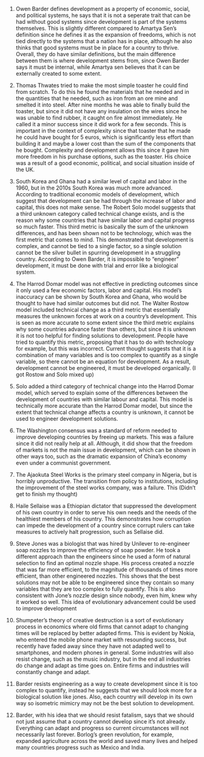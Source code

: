 1) Owen Barder defines development as a property of economic, social, and political systems, he says that it is not a seperate trait that can be had without good systems since development is part of the systems themselves. This is slightly different compared to Amartya Sen’s definition since he defines it as the expansion of freedoms, which is not tied directly to the systems that a nation has in place, although he also thinks that good systems must be in place for a country to thrive. Overall, they do have similar definitions, but the main difference between them is where development stems from, since Owen Barder says it must be internal, while Amartya sen believes that it can be externally created to some extent.

2) Thomas Thwates tried to make the most simple toaster he could find from scratch. To do this he found the materials that he needed and in the quantities that he needed, such as iron from an ore mine and smelted it into steel. After nine months he was able to finally build the toaster, but since it did not have any insulation on the wires since he was unable to find rubber, it caught on fire almost immediately. He called it a minor success since it did work for a few seconds. This is important in the context of complexity since that toaster that he made he could have bought for 5 euros, which is significantly less effort than building it and maybe a lower cost than the sum of the components that he bought. Complexity and development allows this since it gave him more freedom in his purchase options, such as the toaster. His choice was a result of a good economic, political, and social situation inside of the UK. 

3) South Korea and Ghana had a similar level of capital and labor in the 1960, but in the 2010s South Korea was much more advanced. According to traditional economic models of development, which suggest that development can be had through the increase of labor and capital, this does not make sense. The Robert Solo model suggests that a third unknown category called technical change exists, and is the reason why some countries that have similar labor and capital progress so much faster. This third metric is basically the sum of the unknown differences, and has been shown not to be technology, which was the first metric that comes to mind. This demonstrated that development is complex, and cannot be tied to a single factor, so a single solution cannot be the silver bullet in spurring development in a struggling country. According to Owen Barder, it is impossible to “engineer” development, it must be done with trial and error like a biological system. 

4) The Harrod Domar model was not effective in predicting outcomes since it only used a few economic factors, labor and capital. His model’s inaccuracy can be shown by South Korea and Ghana, who would be thought to have had similar outcomes but did not. The Walter Rostow model included technical change as a third metric that essentially measures the unknown forces at work on a country’s development. This is seen as more accurate to some extent since the third metric explains why some countries advance faster than others, but since it is unknown it is not too helpful for finding solutions to development. People have tried to quantify this metric, proposing that it has to do with technology for example, but this was incorrect. Current thought suggests that it is a combination of many variables and is too complex to quantify as a single variable, so there cannot be an equation for development. As a result, development cannot be engineered, it must be developed organically. (I got Rostow and Solo mixed up)

5) Solo added a third category of technical change into the Harrod Domar model, which served to explain some of the differences between the development of countries with similar labour and capital. This model is technically more accurate than the Harrod Domar model, but since the extent that technical change affects a country is unknown, it cannot be used to engineer development solutions. 

6) The Washington consensus was a standard of reform needed to improve developing countries by freeing up markets. This was a failure since it did not really help at all. Although, it did show that the freedom of markets is not the main issue in development, which can be shown in other ways too, such as the dramatic expansion of China’s economy even under a communist government.

7) The Ajaokuta Steel Works is the primary steel company in Nigeria, but is horribly unproductive. The transition from policy to institutions, including the improvement of the steel works company, was a failure. This (Didn’t get to finish my thought)

8) Haile Sellaise was a Ethiopian dictator that suppressed the development of his own country in order to serve his own needs and the needs of the healthiest members of his country. This demonstrates how corruption can impede the development of a country since corrupt rulers can take measures to actively halt progression, such as Sellaise did.

9) Steve Jones was a biologist that was hired by Unilever to re-engineer soap nozzles to improve the efficiency of soap powder. He took a different approach than the engineers since he used a form of natural selection to find an optimal nozzle shape. His process created a nozzle that was far more efficient, to the magnitude of thousands of times more efficient, than other engineered nozzles. This shows that the best solutions may not be able to be engineered since they contain so many variables that they are too complex to fully quantify. This is also consistent with Jone’s nozzle design since nobody, even him, knew why it worked so well. This idea of evolutionary advancement could be used to improve development

10) Shumpeter’s theory of creative destruction is a sort of evolutionary process in economics where old firms that cannot adapt to changing times will be replaced by better adapted firms. This is evident by Nokia, who entered the mobile phone market with resounding success, but recently have faded away since they have not adapted well to smartphones, and modern phones in general. Some industries will also resist change, such as the music industry, but in the end all industries do change and adapt as time goes on. Entire firms and industries will constantly change and adapt. 

11) Barder resists engineering as a way to create development since it is too complex to quantify, instead he suggests that we should look more for a biological solution like jones. Also, each country will develop in its own way so isometric mimicry may not be the best solution to development.

12) Barder, with his idea that we should resist fatalism, says that we should not just assume that a country cannot develop since it’s not already. Everything can adapt and progress so current circumstances will not necessarily last forever. Borlog’s green revolution, for example, expanded agriculture across the world and saved many lives and helped many countries progress such as Mexico and India.
